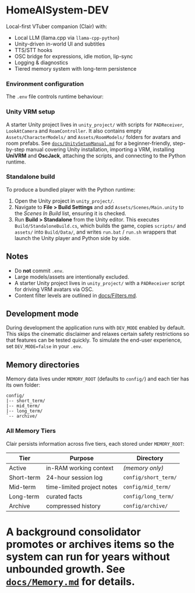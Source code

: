 # HomeAISystem-DEV

Local-first VTuber companion (Clair) with:

- Local LLM (llama.cpp via `llama-cpp-python`)
- Unity-driven in-world UI and subtitles
- TTS/STT hooks
- OSC bridge for expressions, idle motion, lip-sync
- Logging & diagnostics
- Tiered memory system with long-term persistence



### Environment configuration

The `.env` file controls runtime behaviour:



### Unity VRM setup

A starter Unity project lives in `unity_project/` with scripts for
`PADReceiver`, `LookAtCamera` and `RoamController`. It also contains
empty `Assets/CharacterModels/` and `Assets/RoomModels/` folders for
avatars and room prefabs. See [`docs/UnitySetupManual.md`](docs/UnitySetupManual.md)
for a beginner-friendly, step-by-step manual covering Unity
installation, importing a VRM, installing **UniVRM** and **OscJack**, attaching the
scripts, and connecting to the Python runtime.

### Standalone build

To produce a bundled player with the Python runtime:

1. Open the Unity project in `unity_project/`.
2. Navigate to **File > Build Settings** and add `Assets/Scenes/Main.unity` to
   the *Scenes In Build* list, ensuring it is checked.
3. Run **Build > Standalone** from the Unity editor. This executes
   `Build/StandaloneBuild.cs`, which builds the game, copies `scripts/` and
   `assets/` into `Build/Data/`, and writes `run.bat` / `run.sh` wrappers that
   launch the Unity player and Python side by side.

## Notes

- Do **not** commit `.env`.
- Large models/assets are intentionally excluded.
- A starter Unity project lives in `unity_project/` with a `PADReceiver` script
  for driving VRM avatars via OSC.
- Content filter levels are outlined in [docs/Filters.md](docs/Filters.md).

## Development mode

During development the application runs with `DEV_MODE` enabled by default. This
skips the cinematic disclaimer and relaxes certain safety restrictions so that
features can be tested quickly. To simulate the end-user experience, set
`DEV_MODE=false` in your `.env`.


## Memory directories

Memory data lives under `MEMORY_ROOT` (defaults to `config/`) and each tier has
its own folder:

```text
config/
|-- short_term/
|-- mid_term/
|-- long_term/
`-- archive/
```

### All Memory Tiers

Clair persists information across five tiers, each stored under
`MEMORY_ROOT`:

| Tier       | Purpose                    | Directory              |
|------------|----------------------------|------------------------|
| Active     | in-RAM working context     | *(memory only)*        |
| Short-term | 24-hour session log        | `config/short_term/`   |
| Mid-term   | time-limited project notes | `config/mid_term/`     |
| Long-term  | curated facts              | `config/long_term/`    |
| Archive    | compressed history         | `config/archive/`      |

A background consolidator promotes or archives items so the system can run
for years without unbounded growth. See [`docs/Memory.md`](docs/Memory.md)
for details.
=======


